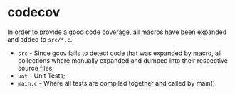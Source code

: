 # codecov

In order to provide a good code coverage, all macros have been expanded and added to `src/*.c`.

* `src` - Since gcov fails to detect code that was expanded by macro, all collections where manually expanded and dumped into their respective source files;
* `unt` - Unit Tests;
* `main.c` - Where all tests are compiled together and called by main().
